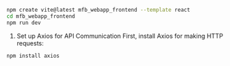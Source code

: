 ```bash
npm create vite@latest mfb_webapp_frontend --template react
cd mfb_webapp_frontend
npm run dev
```

1. Set up Axios for API Communication
First, install Axios for making HTTP requests:

```bash
npm install axios
```